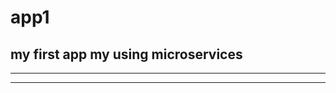 # app1

## my first app my using microservices

------------------------------------------
------------------------------------------
